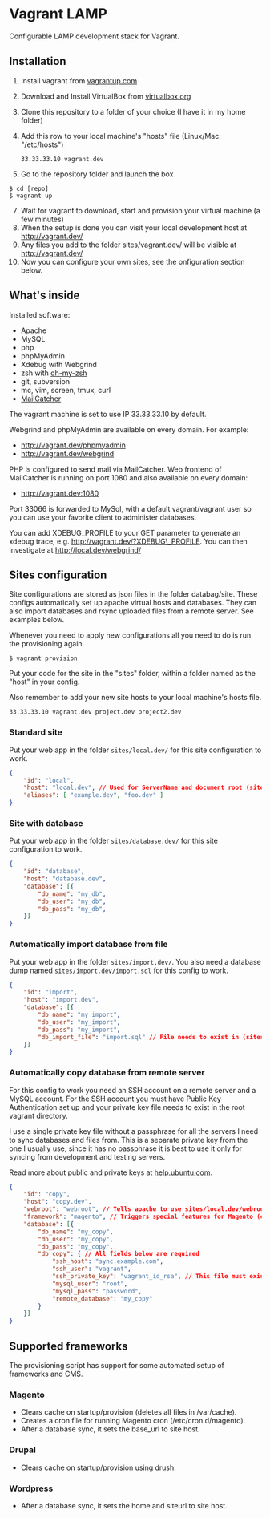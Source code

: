 # Vagrant LAMP

Configurable LAMP development stack for Vagrant.

## Installation

1. Install vagrant from [vagrantup.com](http://vagrantup.com/)
2. Download and Install VirtualBox from [virtualbox.org](http://www.virtualbox.org/)
3. Clone this repository to a folder of your choice (I have it in my home folder)
5. Add this row to your local machine's "hosts" file (Linux/Mac: "/etc/hosts")<br>

    ```33.33.33.10 vagrant.dev```

6. Go to the repository folder and launch the box
  
  ```
  $ cd [repo]
  $ vagrant up
  ```
7. Wait for vagrant to download, start and provision your virtual machine (a few minutes)
8. When the setup is done you can visit your local development host at http://vagrant.dev/
9. Any files you add to the folder sites/vagrant.dev/ will be visible at http://vagrant.dev/
10. Now you can configure your own sites, see the onfiguration section below.

## What's inside

Installed software:

* Apache
* MySQL
* php
* phpMyAdmin
* Xdebug with Webgrind
* zsh with [oh-my-zsh](https://github.com/robbyrussell/oh-my-zsh)
* git, subversion
* mc, vim, screen, tmux, curl
* [MailCatcher](http://mailcatcher.me/)

The vagrant machine is set to use IP 33.33.33.10 by default.

Webgrind and phpMyAdmin are available on every domain. For example:

* http://vagrant.dev/phpmyadmin
* http://vagrant.dev/webgrind

PHP is configured to send mail via MailCatcher. Web frontend of MailCatcher is running on port 1080 and also available on every domain:

* http://vagrant.dev:1080

Port 33066 is forwarded to MySql, with a default vagrant/vagrant user so you can use your favorite client to administer databases.

You can add XDEBUG\_PROFILE to your GET parameter to generate an xdebug trace, e.g. http://vagrant.dev/?XDEBUG\_PROFILE. You can then investigate at http://local.dev/webgrind/


## Sites configuration

Site configurations are stored as json files in the folder databag/site. These configs automatically set up apache virtual hosts and databases. They can also import databases and rsync uploaded files from a remote server. See examples below.

Whenever you need to apply new configurations all you need to do is run the provisioning again.

    $ vagrant provision

Put your code for the site in the "sites" folder, within a folder named as the "host" in your config.

Also remember to add your new site hosts to your local machine's hosts file.

    33.33.33.10 vagrant.dev project.dev project2.dev


### Standard site

Put your web app in the folder ```sites/local.dev/``` for this site configuration to work.

```json
{
	"id": "local",
	"host": "local.dev", // Used for ServerName and document root (sites/local.dev)
	"aliases": [ "example.dev", "foo.dev" ]
}
```

### Site with database

Put your web app in the folder ```sites/database.dev/``` for this site configuration to work.

```json
{
	"id": "database",
	"host": "database.dev",
	"database": [{
		"db_name": "my_db",
		"db_user": "my_db",
		"db_pass": "my_db",
	}]
}
```

### Automatically import database from file

Put your web app in the folder ```sites/import.dev/```. You also need a database dump named ```sites/import.dev/import.sql``` for this config to work.

```json
{
	"id": "import",
	"host": "import.dev",
	"database": [{
		"db_name": "my_import",
		"db_user": "my_import",
		"db_pass": "my_import",
		"db_import_file": "import.sql" // File needs to exist in (sites/import.dev)
	}]
}
```

### Automatically copy database from remote server

For this config to work you need an SSH account on a remote server and a MySQL account. For the SSH account you must have Public Key Authentication set up and your private key file needs to exist in the root vagrant directory.

I use a single private key file without a passphrase for all the servers I need to sync databases and files from. This is a separate private key from the one I usually use, since it has no passphrase it is best to use it only for syncing from development and testing servers.

Read more about public and private keys at [help.ubuntu.com](https://help.ubuntu.com/community/SSH/OpenSSH/Keys).

```json
{
	"id": "copy",
	"host": "copy.dev",
	"webroot": "webroot", // Tells apache to use sites/local.dev/webroot as DocumentRoot.
	"framework": "magento", // Triggers special features for Magento (clear cache, cronjob). 
	"database": [{
		"db_name": "my_copy",
		"db_user": "my_copy",
		"db_pass": "my_copy",
		"db_copy": { // All fields below are required
			"ssh_host": "sync.example.com",
			"ssh_user": "vagrant",
			"ssh_private_key": "vagrant_id_rsa", // This file must exist in vagrant root.
			"mysql_user": "root",
			"mysql_pass": "password",
			"remote_database": "my_copy"
		}
	}]
}
```

## Supported frameworks

The provisioning script has support for some automated setup of frameworks and CMS.

### Magento
- Clears cache on startup/provision (deletes all files in /var/cache).
- Creates a cron file for running Magento cron (/etc/cron.d/magento).
- After a database sync, it sets the base_url to site host.

### Drupal
- Clears cache on startup/provision using drush.

### Wordpress
- After a database sync, it sets the home and siteurl to site host.
